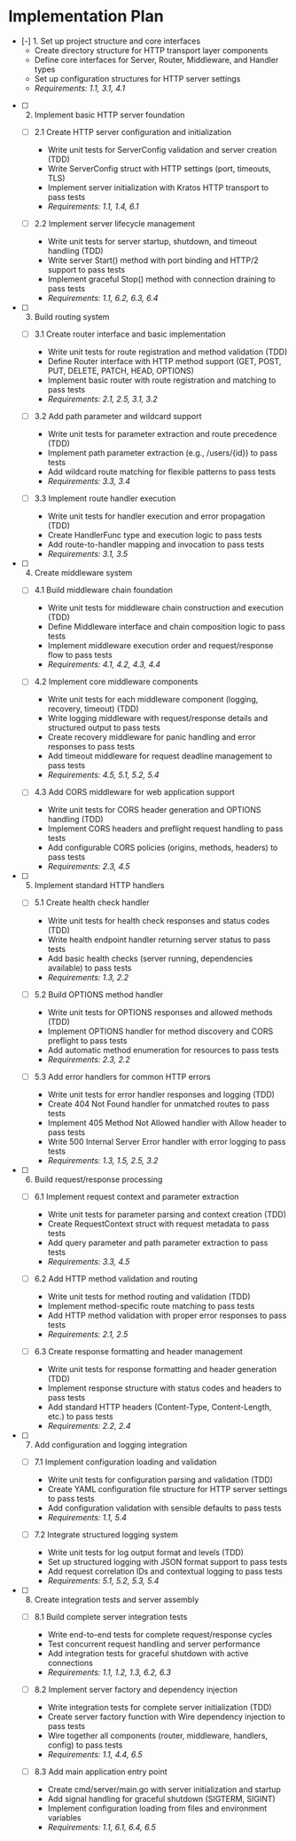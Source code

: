 # Implementation Plan

- [-] 1. Set up project structure and core interfaces
  - Create directory structure for HTTP transport layer components
  - Define core interfaces for Server, Router, Middleware, and Handler types
  - Set up configuration structures for HTTP server settings
  - _Requirements: 1.1, 3.1, 4.1_

- [ ] 2. Implement basic HTTP server foundation
  - [ ] 2.1 Create HTTP server configuration and initialization
    - Write unit tests for ServerConfig validation and server creation (TDD)
    - Write ServerConfig struct with HTTP settings (port, timeouts, TLS)
    - Implement server initialization with Kratos HTTP transport to pass tests
    - _Requirements: 1.1, 1.4, 6.1_

  - [ ] 2.2 Implement server lifecycle management
    - Write unit tests for server startup, shutdown, and timeout handling (TDD)
    - Write server Start() method with port binding and HTTP/2 support to pass tests
    - Implement graceful Stop() method with connection draining to pass tests
    - _Requirements: 1.1, 6.2, 6.3, 6.4_

- [ ] 3. Build routing system
  - [ ] 3.1 Create router interface and basic implementation
    - Write unit tests for route registration and method validation (TDD)
    - Define Router interface with HTTP method support (GET, POST, PUT, DELETE, PATCH, HEAD, OPTIONS)
    - Implement basic router with route registration and matching to pass tests
    - _Requirements: 2.1, 2.5, 3.1, 3.2_

  - [ ] 3.2 Add path parameter and wildcard support
    - Write unit tests for parameter extraction and route precedence (TDD)
    - Implement path parameter extraction (e.g., /users/{id}) to pass tests
    - Add wildcard route matching for flexible patterns to pass tests
    - _Requirements: 3.3, 3.4_

  - [ ] 3.3 Implement route handler execution
    - Write unit tests for handler execution and error propagation (TDD)
    - Create HandlerFunc type and execution logic to pass tests
    - Add route-to-handler mapping and invocation to pass tests
    - _Requirements: 3.1, 3.5_

- [ ] 4. Create middleware system
  - [ ] 4.1 Build middleware chain foundation
    - Write unit tests for middleware chain construction and execution (TDD)
    - Define Middleware interface and chain composition logic to pass tests
    - Implement middleware execution order and request/response flow to pass tests
    - _Requirements: 4.1, 4.2, 4.3, 4.4_

  - [ ] 4.2 Implement core middleware components
    - Write unit tests for each middleware component (logging, recovery, timeout) (TDD)
    - Write logging middleware with request/response details and structured output to pass tests
    - Create recovery middleware for panic handling and error responses to pass tests
    - Add timeout middleware for request deadline management to pass tests
    - _Requirements: 4.5, 5.1, 5.2, 5.4_

  - [ ] 4.3 Add CORS middleware for web application support
    - Write unit tests for CORS header generation and OPTIONS handling (TDD)
    - Implement CORS headers and preflight request handling to pass tests
    - Add configurable CORS policies (origins, methods, headers) to pass tests
    - _Requirements: 2.3, 4.5_

- [ ] 5. Implement standard HTTP handlers
  - [ ] 5.1 Create health check handler
    - Write unit tests for health check responses and status codes (TDD)
    - Write health endpoint handler returning server status to pass tests
    - Add basic health checks (server running, dependencies available) to pass tests
    - _Requirements: 1.3, 2.2_

  - [ ] 5.2 Build OPTIONS method handler
    - Write unit tests for OPTIONS responses and allowed methods (TDD)
    - Implement OPTIONS handler for method discovery and CORS preflight to pass tests
    - Add automatic method enumeration for resources to pass tests
    - _Requirements: 2.3, 2.2_

  - [ ] 5.3 Add error handlers for common HTTP errors
    - Write unit tests for error handler responses and logging (TDD)
    - Create 404 Not Found handler for unmatched routes to pass tests
    - Implement 405 Method Not Allowed handler with Allow header to pass tests
    - Write 500 Internal Server Error handler with error logging to pass tests
    - _Requirements: 1.3, 1.5, 2.5, 3.2_

- [ ] 6. Build request/response processing
  - [ ] 6.1 Implement request context and parameter extraction
    - Write unit tests for parameter parsing and context creation (TDD)
    - Create RequestContext struct with request metadata to pass tests
    - Add query parameter and path parameter extraction to pass tests
    - _Requirements: 3.3, 4.5_

  - [ ] 6.2 Add HTTP method validation and routing
    - Write unit tests for method routing and validation (TDD)
    - Implement method-specific route matching to pass tests
    - Add HTTP method validation with proper error responses to pass tests
    - _Requirements: 2.1, 2.5_

  - [ ] 6.3 Create response formatting and header management
    - Write unit tests for response formatting and header generation (TDD)
    - Implement response structure with status codes and headers to pass tests
    - Add standard HTTP headers (Content-Type, Content-Length, etc.) to pass tests
    - _Requirements: 2.2, 2.4_

- [ ] 7. Add configuration and logging integration
  - [ ] 7.1 Implement configuration loading and validation
    - Write unit tests for configuration parsing and validation (TDD)
    - Create YAML configuration file structure for HTTP server settings to pass tests
    - Add configuration validation with sensible defaults to pass tests
    - _Requirements: 1.1, 5.4_

  - [ ] 7.2 Integrate structured logging system
    - Write unit tests for log output format and levels (TDD)
    - Set up structured logging with JSON format support to pass tests
    - Add request correlation IDs and contextual logging to pass tests
    - _Requirements: 5.1, 5.2, 5.3, 5.4_

- [ ] 8. Create integration tests and server assembly
  - [ ] 8.1 Build complete server integration tests
    - Write end-to-end tests for complete request/response cycles
    - Test concurrent request handling and server performance
    - Add integration tests for graceful shutdown with active connections
    - _Requirements: 1.1, 1.2, 1.3, 6.2, 6.3_

  - [ ] 8.2 Implement server factory and dependency injection
    - Write integration tests for complete server initialization (TDD)
    - Create server factory function with Wire dependency injection to pass tests
    - Wire together all components (router, middleware, handlers, config) to pass tests
    - _Requirements: 1.1, 4.4, 6.5_

  - [ ] 8.3 Add main application entry point
    - Create cmd/server/main.go with server initialization and startup
    - Add signal handling for graceful shutdown (SIGTERM, SIGINT)
    - Implement configuration loading from files and environment variables
    - _Requirements: 1.1, 6.1, 6.4, 6.5_